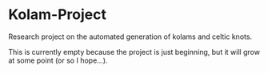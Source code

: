 # Kolam-Project

Research project on the automated generation of kolams and celtic knots.

This is currently empty because the project is just beginning, but it will grow at some point (or so I hope...).
